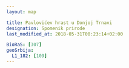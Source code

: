 ```yaml
---
layout: map

title: Pavlovićev hrast u Donjoj Trnavi
designation: Spomenik prirode
last_modified_at: 2018-05-31T00:23:14+02:00

BioRaS: [307]
geoSrbija:
  L1_182: [109]
---
```

